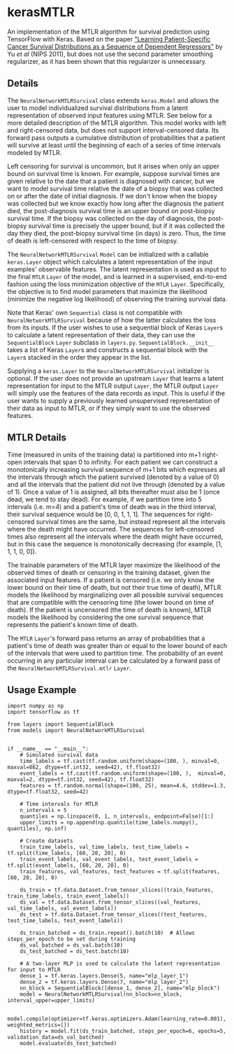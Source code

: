 # kerasMTLR
An implementation of the MTLR algorithm for survival prediction using TensorFlow with Keras. Based on the paper ["Learning Patient-Specific Cancer Survival Distributions as a Sequence of Dependent Regressors"](http://www.cs.cornell.edu/~cnyu/papers/nips11_survival.pdf) by Yu *et al* (NIPS 2011), but does not use the second parameter smoothing regularizer, as it has been shown that this regularizer is unnecessary.

## Details
The `NeuralNetworkMTLRSurvival` class extends `keras.Model` and allows the user to model individualized survival distributions from a latent representation of observed input features using MTLR. See below for a more detailed description of the MTLR algorithm. This model works with left and right-censored data, but does not support interval-censored data. Its forward pass outputs a cumulative distribution of probabilities that a patient will survive at least until the beginning of each of a series of time intervals modeled by MTLR.

Left censoring for survival is uncommon, but it arises when only an upper bound on survival time is known. For example, suppose survival times are given relative to the date that a patient is diagnosed with cancer, but we want to model survival time relative the date of a biopsy that was collected on or after the date of initial diagnosis. If we don't know when the biopsy was collected but we know exactly how long after the diagnosis the patient died, the post-diagnosis survival time is an upper bound on post-biopsy survival time. If the biopsy was collected on the day of diagnosis, the post-biopsy survival time is precisely the upper bound, but if it was collected the day they died, the post-biopsy survival time (in days) is zero. Thus, the time of death is left-censored with respect to the time of biopsy.

The `NeuralNetworkMTLRSurvival` `Model` can be initialized with a callable `keras.Layer` object which calculates a latent representation of the input examples' observable features. The latent representation is used as input to the final `MTLR` `Layer` of the model, and is learned in a supervised, end-to-end fashion using the loss minimization objective of the `MTLR` `Layer`. Specifically, the objective is to find model parameters that maximize the likelihood (minimize the negative log likelihood) of observing the training survival data.

Note that Keras' own `Sequential` class is not compatible with `NeuralNetworkMTLRSurvival` because of how the latter calculates the loss from its inputs. If the user wishes to use a sequential block of Keras `Layer`s to calculate a latent representation of their data, they can use the `SequentialBlock` `Layer` subclass in `layers.py`. `SequentialBlock.__init__` takes a list of Keras `Layer`s and constructs a sequential block with the `Layer`s stacked in the order they appear in the list.

Supplying a `keras.Layer` to the `NeuralNetworkMTLRSurvival` initializer is optional. If the user does not provide an upstream `Layer` that learns a latent representation for input to the MTLR output `Layer`, the MTLR output `Layer` will simply use the features of the data records as input. This is useful if the user wants to supply a previously learned unsupervised representation of their data as input to MTLR, or if they simply want to use the observed features.

## MTLR Details
Time (measured in units of the training data) is partitioned into m+1 right-open intervals that span 0 to infinity. For each patient we can construct a monotonically increasing survival sequence of m+1 bits which expresses all the intervals through which the patient survived (denoted by a value of 0) and all the intervals that the patient did not live through (denoted by a value of 1). Once a value of 1 is assigned, all bits thereafter must also be 1 (once dead, we tend to stay dead). For example, if we partition time into 5 intervals (i.e. m=4) and a patient's time of death was in the third interval, their survival sequence would be [0, 0, 1, 1, 1]. The sequences for right-censored survival times are the same, but instead represent all the intervals where the death might have occurred. The sequences for left-censored times also represent all the intervals where the death might have occurred, but in this case the sequence is monotonically decreasing (for example, [1, 1, 1, 0, 0]).

The trainable parameters of the MTLR layer maximize the likelihood of the observed times of death or censoring in the training dataset, given the associated input features. If a patient is censored (i.e. we only know the lower bound on their time of death, but not their true time of death), MTLR models the likelihood by marginalizing over all possible survival sequences that are compatible with the censoring time (the lower bound on time of death). If the patient is uncensored (the time of death is known), MTLR models the likelihood by considering the one survival sequence that represents the patient's known time of death.

The `MTLR` `Layer`'s forward pass returns an array of probabilities that a patient's time of death was greater than or equal to the lower bound of each of the intervals that were used to partition time. The probability of an event occurring in any particular interval can be calculated by a forward pass of the `NeuralNetworkMTLRSurvival.mtlr` `Layer`.

## Usage Example
```
import numpy as np
import tensorflow as tf

from layers import SequentialBlock
from models import NeuralNetworkMTLRSurvival


if __name__ == "__main__":
    # Simulated survival data
    time_labels = tf.cast(tf.random.uniform(shape=(100, ), minval=0, maxval=862, dtype=tf.int32, seed=42), tf.float32)
    event_labels = tf.cast(tf.random.uniform(shape=(100, ),  minval=0, maxval=2, dtype=tf.int32, seed=42), tf.float32)
    features = tf.random.normal(shape=(100, 25), mean=4.6, stddev=1.3, dtype=tf.float32, seed=42)

    # Time intervals for MTLR
    n_intervals = 5
    quantiles = np.linspace(0, 1, n_intervals, endpoint=False)[1:]
    upper_limits = np.append(np.quantile(time_labels.numpy(), quantiles), np.inf)

    # Create datasets
    train_time_labels, val_time_labels, test_time_labels = tf.split(time_labels, [60, 20, 20], 0)
    train_event_labels, val_event_labels, test_event_labels = tf.split(event_labels, [60, 20, 20], 0)
    train_features, val_features, test_features = tf.split(features, [60, 20, 20], 0)

    ds_train = tf.data.Dataset.from_tensor_slices((train_features, train_time_labels, train_event_labels))
    ds_val = tf.data.Dataset.from_tensor_slices((val_features, val_time_labels, val_event_labels))
    ds_test = tf.data.Dataset.from_tensor_slices((test_features, test_time_labels, test_event_labels))

    ds_train_batched = ds_train.repeat().batch(10)  # Allows steps_per_epoch to be set during training
    ds_val_batched = ds_val.batch(10)
    ds_test_batched = ds_test.batch(10)

    # A two-layer MLP is used to calculate the latent representation for input to MTLR
    dense_1 = tf.keras.layers.Dense(5, name="mlp_layer_1")
    dense_2 = tf.keras.layers.Dense(7, name="mlp_layer_2")
    nn_block = SequentialBlock([dense_1, dense_2], name="mlp_block")
    model = NeuralNetworkMTLRSurvival(nn_block=nn_block, interval_upper=upper_limits)

    model.compile(optimizer=tf.keras.optimizers.Adam(learning_rate=0.001), weighted_metrics=[])
    history = model.fit(ds_train_batched, steps_per_epoch=6, epochs=5, validation_data=ds_val_batched)
    model.evaluate(ds_test_batched)
```

